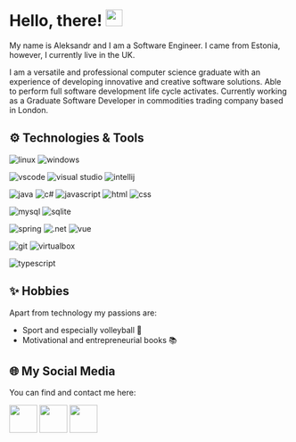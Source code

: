 # Hello, there! <img src="https://raw.githubusercontent.com/MartinHeinz/MartinHeinz/master/wave.gif" width="30px">

My name is Aleksandr and I am a Software Engineer. I came from Estonia, however, I currently live in the UK.

I am a versatile and professional computer science graduate with an experience of developing innovative and creative software solutions. Able to perform full software development life cycle activates. Currently working as a Graduate Software Developer in commodities trading company based in London.

## :gear: Technologies & Tools

![linux](https://img.shields.io/badge/OS-LINUX-blue?style=for-the-badge&logo=linux&logoColor=white)
![windows](https://img.shields.io/badge/OS-WINDOWS-blue?style=for-the-badge&logo=windows&logoColor=white)


![vscode](https://img.shields.io/badge/Editor-VS%20Code-lightblue?style=for-the-badge&logo=visual-studio-code&logoColor=white)
![visual studio](https://img.shields.io/badge/Editor-Visual%20Studio-lightblue?style=for-the-badge&logo=visual-studio&logoColor=white)
![intellij](https://img.shields.io/badge/Editor-Intellij%20IDEA-lightblue?style=for-the-badge&logo=intellij-idea&logoColor=white)

![java](https://img.shields.io/badge/Code-java-yellow?style=for-the-badge&logo=java&logoColor=white)
![c#](https://img.shields.io/badge/Code-c%23-yellow?style=for-the-badge&logo=c-sharp&logoColor=white)
![javascript](https://img.shields.io/badge/Code-javascript-yellow?style=for-the-badge&logo=javascript&logoColor=white)
![html](https://img.shields.io/badge/Code-html-yellow?style=for-the-badge&logo=html5&logoColor=white)
![css](https://img.shields.io/badge/Code-css-yellow?style=for-the-badge&logo=css3&logoColor=white)

![mysql](https://img.shields.io/badge/DB-MySQL-yellowgreen?style=for-the-badge&logo=mysql&logoColor=white)
![sqlite](https://img.shields.io/badge/DB-SQLite-yellowgreen?style=for-the-badge&logo=sqlite&logoColor=white)

![spring](https://img.shields.io/badge/Framework-spring-orange?style=for-the-badge&logo=spring&logoColor=white)
![.net](https://img.shields.io/badge/Framework-.net-orange?style=for-the-badge&logo=.net&logoColor=white)
![vue](https://img.shields.io/badge/Framework-vue-orange?style=for-the-badge&logo=vue.js&logoColor=white)

![git](https://img.shields.io/badge/tools-git-brightgreen?style=for-the-badge&logo=git&logoColor=white)
![virtualbox](https://img.shields.io/badge/tools-virtualbox-brightgreen?style=for-the-badge&logo=virtualbox&logoColor=white)

![typescript](https://img.shields.io/badge/learning-typescript-green?style=for-the-badge&logo=typescript&logoColor=white)


## :sparkles: Hobbies

Apart from technology my passions are:

* Sport and especially volleyball :volleyball:
* Motivational and entrepreneurial books :books:

## :globe_with_meridians: My Social Media 
You can find and contact me here:

[<img src="https://camo.githubusercontent.com/c8a9c5b414cd812ad6a97a46c29af67239ddaeae08c41724ff7d945fb4c047e5/68747470733a2f2f6564656e742e6769746875622e696f2f537570657254696e7949636f6e732f696d616765732f7376672f6c696e6b6564696e2e737667" width="50" height="50">](https://www.linkedin.com/in/agoidin/)
[<img src="https://camo.githubusercontent.com/8f245234577766478eaf3ee72b0615e99bb9ef3eaa56e1c37f75692811181d5c/68747470733a2f2f6564656e742e6769746875622e696f2f537570657254696e7949636f6e732f696d616765732f7376672f66616365626f6f6b2e737667" width="50" height="50">](https://www.facebook.com/agoidin/)
[<img src="https://camo.githubusercontent.com/c9dacf0f25a1489fdbc6c0d2b41cda58b77fa210a13a886d6f99e027adfbd358/68747470733a2f2f6564656e742e6769746875622e696f2f537570657254696e7949636f6e732f696d616765732f7376672f696e7374616772616d2e737667" width="50" height="50">](https://www.instagram.com/loco_sasha/)
